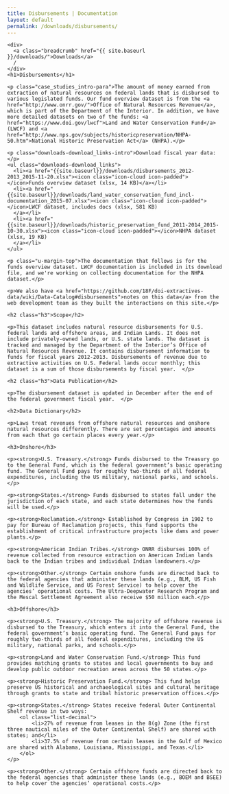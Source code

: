 ```yaml
---
title: Disbursements | Documentation
layout: default
permalink: /downloads/disbursements/
---
```


<div class="container-outer container-margin">

  <article class="container-left-7">

    <div>
      <a class="breadcrumb" href="{{ site.baseurl }}/downloads/">Downloads</a>
      /
    </div>
    <h1>Disbursements</h1>

    <p class="case_studies_intro-para">The amount of money earned from extraction of natural resources on federal lands that is disbursed to various legislated funds. Our fund overview dataset is from the <a href="http://www.onrr.gov/">Office of Natural Resources Revenue</a>, which is part of the Department of the Interior. In addition, we have more detailed datasets on two of the funds: <a href="https://www.doi.gov/lwcf">Land and Water Conservation Fund</a> (LWCF) and <a href="http://www.nps.gov/subjects/historicpreservation/NHPA-50.htm">National Historic Preservation Act</a> (NHPA).</p>

    <p class="downloads-download_links-intro">Download fiscal year data:</p>
    <ul class="downloads-download_links">
      <li><a href="{{site.baseurl}}/downloads/disbursements_2012-2013_2015-11-20.xlsx"><icon class="icon-cloud icon-padded"></icon>Funds overview dataset (xlsx, 14 KB)</a></li>
      <li><a href="{{site.baseurl}}/downloads/land_water_conservation_fund_incl-documentation_2015-07.xlsx"><icon class="icon-cloud icon-padded"></icon>LWCF dataset, includes docs (xlsx, 581 KB)
      </a></li>
      <li><a href="{{site.baseurl}}/downloads/historic_preservation_fund_2011-2014_2015-10-30.xlsx"><icon class="icon-cloud icon-padded"></icon>NHPA dataset (xlsx, 19 KB)
      </a></li>
    </ul>

    <p class="u-margin-top">The documentation that follows is for the funds overview dataset. LWCF documentation is included in its download file, and we're working on collecting documentation for the NHPA dataset.</p>

    <p>We also have <a href="https://github.com/18F/doi-extractives-data/wiki/Data-Catalog#disbursements">notes on this data</a> from the web development team as they built the interactions on this site.</p>

    <h2 class="h3">Scope</h2>

    <p>This dataset includes natural resource disbursements for U.S. federal lands and offshore areas, and Indian Lands. It does not include privately-owned lands, or U.S. state lands. The dataset is tracked and managed by the Department of the Interior’s Office of Natural Resources Revenue. It contains disbursement information to funds for fiscal years 2012-2013. Disbursements of revenue due to extractive activities on U.S. Federal lands occur monthly; this dataset is a sum of those disbursements by fiscal year.  </p>

    <h2 class="h3">Data Publication</h2>

    <p>The disbursement dataset is updated in December after the end of the federal government fiscal year.  </p>

    <h2>Data Dictionary</h2>

    <p>Laws treat revenues from offshore natural resources and onshore natural resources differently. There are set percentages and amounts from each that go certain places every year.</p>

    <h3>Onshore</h3>

    <p><strong>U.S. Treasury.</strong> Funds disbursed to the Treasury go to the General Fund, which is the federal government’s basic operating fund. The General Fund pays for roughly two-thirds of all federal expenditures, including the US military, national parks, and schools.</p>

    <p><strong>States.</strong> Funds disbursed to states fall under the jurisdiction of each state, and each state determines how the funds will be used.</p>

    <p><strong>Reclamation.</strong> Established by Congress in 1902 to pay for Bureau of Reclamation projects, this fund supports the establishment of critical infrastructure projects like dams and power plants.</p>

    <p><strong>American Indian Tribes.</strong> ONRR disburses 100% of revenue collected from resource extraction on American Indian lands back to the Indian tribes and individual Indian landowners.</p>

    <p><strong>Other.</strong> Certain onshore funds are directed back to the federal agencies that administer these lands (e.g., BLM, US Fish and Wildlife Service, and US Forest Service) to help cover the agencies’ operational costs. The Ultra-Deepwater Research Program and the Mescal Settlement Agreement also receive $50 million each.</p>

    <h3>Offshore</h3>

    <p><strong>U.S. Treasury.</strong> The majority of offshore revenue is disbursed to the Treasury, which enters it into the General Fund, the federal government’s basic operating fund. The General Fund pays for roughly two-thirds of all federal expenditures, including the US military, national parks, and schools.</p>

    <p><strong>Land and Water Conservation Fund.</strong> This fund provides matching grants to states and local governments to buy and develop public outdoor recreation areas across the 50 states.</p>

    <p><strong>Historic Preservation Fund.</strong> This fund helps preserve US historical and archaeological sites and cultural heritage through grants to state and tribal historic preservation offices.</p>

    <p><strong>States.</strong> States receive federal Outer Continental Shelf revenue in two ways:
        <ol class="list-decimal">
            <li>27% of revenue from leases in the 8(g) Zone (the first three nautical miles of the Outer Continental Shelf) are shared with states; and</li>
            <li>37.5% of revenue from certain leases in the Gulf of Mexico are shared with Alabama, Louisiana, Mississippi, and Texas.</li>
        </ol>
    </p>

    <p><strong>Other.</strong> Certain offshore funds are directed back to the federal agencies that administer these lands (e.g., BOEM and BSEE) to help cover the agencies’ operational costs.</p>

  </article>

</div>
